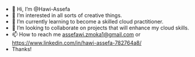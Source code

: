 - 👋 Hi, I’m @Hawi-Assefa
- 👀 I’m interested in all sorts of creative things.
- 🌱 I’m currently learning to become a skilled cloud practitioner.
- 💞️ I’m looking to collaborate on projects that will enhance my cloud skills.
- 📫 How to reach me assefawi.zmoka1@gmail.com or https://www.linkedin.com/in/hawi-assefa-782764a8/
- Thanks!
<!---
Hawi-Assefa/Hawi-Assefa is a ✨ special ✨ repository because its `README.md` (this file) appears on your GitHub profile.
You can click the Preview link to take a look at your changes.
--->

